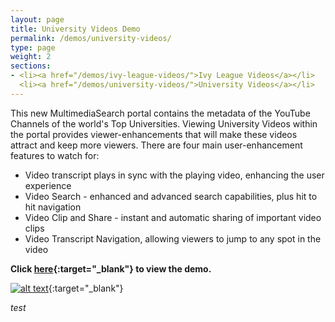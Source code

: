 ```yaml
---
layout: page
title: University Videos Demo
permalink: /demos/university-videos/
type: page
weight: 2
sections:
- <li><a href="/demos/ivy-league-videos/">Ivy League Videos</a></li>
  <li><a href="/demos/university-videos/">University Videos</a></li>
---
```

This new MultimediaSearch portal contains the metadata of the YouTube Channels of the world's Top Universities. Viewing University Videos within the portal provides viewer-enhancements that will make these videos attract and keep more viewers. There are four main user-enhancement features to watch for:  
  - Video transcript plays in sync with the playing video, enhancing the user experience
  - Video Search - enhanced and advanced search capabilities, plus hit to hit navigation
  - Video Clip and Share - instant and automatic sharing of important video clips
  - Video Transcript Navigation, allowing viewers to jump to any spot in the video

**Click [here](http://www.universityvideos.org){:target="_blank"} to view the demo.**  

[![alt text]({{site.baseurl}}/images/univideo.png "University Videos")](http://www.universityvideos.org){:target="_blank"}

_test_
